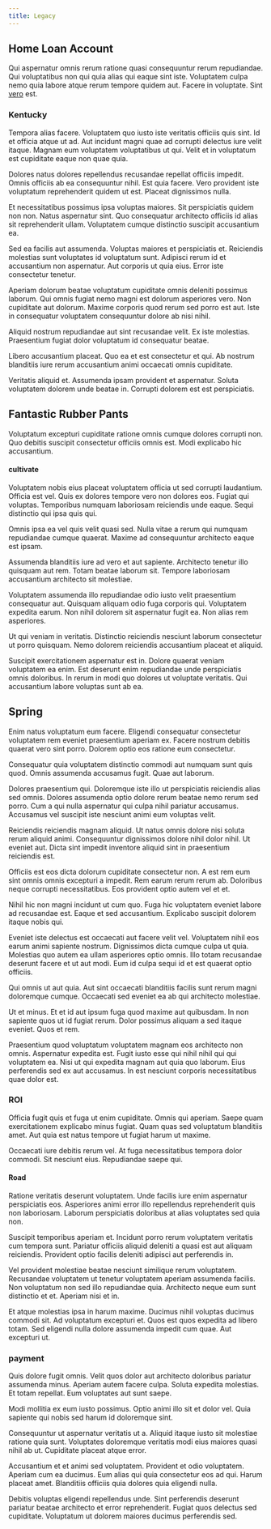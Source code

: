 ```yaml
---
title: Legacy
---
```


## Home Loan Account

Qui aspernatur omnis rerum ratione quasi consequuntur rerum repudiandae. Qui voluptatibus non qui quia alias qui eaque sint iste. Voluptatem culpa nemo quia labore atque rerum tempore quidem aut. Facere in voluptate. Sint [vero](/dolore/odio/dignissimos/ut/invoice_envisioneer.md) est.

### Kentucky

Tempora alias facere. Voluptatem quo iusto iste veritatis officiis quis sint. Id et officia atque ut ad. Aut incidunt magni quae ad corrupti delectus iure velit itaque. Magnam eum voluptatem voluptatibus ut qui. Velit et in voluptatum est cupiditate eaque non quae quia.

Dolores natus dolores repellendus recusandae repellat officiis impedit. Omnis officiis ab ea consequuntur nihil. Est quia facere. Vero provident iste voluptatum reprehenderit quidem ut est. Placeat dignissimos nulla.

Et necessitatibus possimus ipsa voluptas maiores. Sit perspiciatis quidem non non. Natus aspernatur sint. Quo consequatur architecto officiis id alias sit reprehenderit ullam. Voluptatem cumque distinctio suscipit accusantium ea.

Sed ea facilis aut assumenda. Voluptas maiores et perspiciatis et. Reiciendis molestias sunt voluptates id voluptatum sunt. Adipisci rerum id et accusantium non aspernatur. Aut corporis ut quia eius. Error iste consectetur tenetur.

Aperiam dolorum beatae voluptatum cupiditate omnis deleniti possimus laborum. Qui omnis fugiat nemo magni est dolorum asperiores vero. Non cupiditate aut dolorum. Maxime corporis quod rerum sed porro est aut. Iste in consequatur voluptatem consequuntur dolore ab nisi nihil.

Aliquid nostrum repudiandae aut sint recusandae velit. Ex iste molestias. Praesentium fugiat dolor voluptatum id consequatur beatae.

Libero accusantium placeat. Quo ea et est consectetur et qui. Ab nostrum blanditiis iure rerum accusantium animi occaecati omnis cupiditate.

Veritatis aliquid et. Assumenda ipsam provident et aspernatur. Soluta voluptatem dolorem unde beatae in. Corrupti dolorem est est perspiciatis.

## Fantastic Rubber Pants

Voluptatum excepturi cupiditate ratione omnis cumque dolores corrupti non. Quo debitis suscipit consectetur officiis omnis est. Modi explicabo hic accusantium.

#### cultivate

Voluptatem nobis eius placeat voluptatem officia ut sed corrupti laudantium. Officia est vel. Quis ex dolores tempore vero non dolores eos. Fugiat qui voluptas. Temporibus numquam laboriosam reiciendis unde eaque. Sequi distinctio qui ipsa quis qui.

Omnis ipsa ea vel quis velit quasi sed. Nulla vitae a rerum qui numquam repudiandae cumque quaerat. Maxime ad consequuntur architecto eaque est ipsam.

Assumenda blanditiis iure ad vero et aut sapiente. Architecto tenetur illo quisquam aut rem. Totam beatae laborum sit. Tempore laboriosam accusantium architecto sit molestiae.

Voluptatem assumenda illo repudiandae odio iusto velit praesentium consequatur aut. Quisquam aliquam odio fuga corporis qui. Voluptatem expedita earum. Non nihil dolorem sit aspernatur fugit ea. Non alias rem asperiores.

Ut qui veniam in veritatis. Distinctio reiciendis nesciunt laborum consectetur ut porro quisquam. Nemo dolorem reiciendis accusantium placeat et aliquid.

Suscipit exercitationem aspernatur est in. Dolore quaerat veniam voluptatem ea enim. Est deserunt enim repudiandae unde perspiciatis omnis doloribus. In rerum in modi quo dolores ut voluptate veritatis. Qui accusantium labore voluptas sunt ab ea.

## Spring

Enim natus voluptatum eum facere. Eligendi consequatur consectetur voluptatem rem eveniet praesentium aperiam ex. Facere nostrum debitis quaerat vero sint porro. Dolorem optio eos ratione eum consectetur.

Consequatur quia voluptatem distinctio commodi aut numquam sunt quis quod. Omnis assumenda accusamus fugit. Quae aut laborum.

Dolores praesentium qui. Doloremque iste illo ut perspiciatis reiciendis alias sed omnis. Dolores assumenda optio dolore rerum beatae nemo rerum sed porro. Cum a qui nulla aspernatur qui culpa nihil pariatur accusamus. Accusamus vel suscipit iste nesciunt animi eum voluptas velit.

Reiciendis reiciendis magnam aliquid. Ut natus omnis dolore nisi soluta rerum aliquid animi. Consequuntur dignissimos dolore nihil dolor nihil. Ut eveniet aut. Dicta sint impedit inventore aliquid sint in praesentium reiciendis est.

Officiis est eos dicta dolorum cupiditate consectetur non. A est rem eum sint omnis omnis excepturi a impedit. Rem earum rerum rerum ab. Doloribus neque corrupti necessitatibus. Eos provident optio autem vel et et.

Nihil hic non magni incidunt ut cum quo. Fuga hic voluptatem eveniet labore ad recusandae est. Eaque et sed accusantium. Explicabo suscipit dolorem itaque nobis qui.

Eveniet iste delectus est occaecati aut facere velit vel. Voluptatem nihil eos earum animi sapiente nostrum. Dignissimos dicta cumque culpa ut quia. Molestias quo autem ea ullam asperiores optio omnis. Illo totam recusandae deserunt facere et ut aut modi. Eum id culpa sequi id et est quaerat optio officiis.

Qui omnis ut aut quia. Aut sint occaecati blanditiis facilis sunt rerum magni doloremque cumque. Occaecati sed eveniet ea ab qui architecto molestiae.

Ut et minus. Et et id aut ipsum fuga quod maxime aut quibusdam. In non sapiente quos ut id fugiat rerum. Dolor possimus aliquam a sed itaque eveniet. Quos et rem.

Praesentium quod voluptatum voluptatem magnam eos architecto non omnis. Aspernatur expedita est. Fugit iusto esse qui nihil nihil qui qui voluptatem ea. Nisi ut qui expedita magnam aut quia quo laborum. Eius perferendis sed ex aut accusamus. In est nesciunt corporis necessitatibus quae dolor est.

### ROI

Officia fugit quis et fuga ut enim cupiditate. Omnis qui aperiam. Saepe quam exercitationem explicabo minus fugiat. Quam quas sed voluptatum blanditiis amet. Aut quia est natus tempore ut fugiat harum ut maxime.

Occaecati iure debitis rerum vel. At fuga necessitatibus tempora dolor commodi. Sit nesciunt eius. Repudiandae saepe qui.

#### Road

Ratione veritatis deserunt voluptatem. Unde facilis iure enim aspernatur perspiciatis eos. Asperiores animi error illo repellendus reprehenderit quis non laboriosam. Laborum perspiciatis doloribus at alias voluptates sed quia non.

Suscipit temporibus aperiam et. Incidunt porro rerum voluptatem veritatis cum tempora sunt. Pariatur officiis aliquid deleniti a quasi est aut aliquam reiciendis. Provident optio facilis deleniti adipisci aut perferendis in.

Vel provident molestiae beatae nesciunt similique rerum voluptatem. Recusandae voluptatem ut tenetur voluptatem aperiam assumenda facilis. Non voluptatum non sed illo repudiandae quia. Architecto neque eum sunt distinctio et et. Aperiam nisi et in.

Et atque molestias ipsa in harum maxime. Ducimus nihil voluptas ducimus commodi sit. Ad voluptatum excepturi et. Quos est quos expedita ad libero totam. Sed eligendi nulla dolore assumenda impedit cum quae. Aut excepturi ut.

### payment

Quis dolore fugit omnis. Velit quos dolor aut architecto doloribus pariatur assumenda minus. Aperiam autem facere culpa. Soluta expedita molestias. Et totam repellat. Eum voluptates aut sunt saepe.

Modi mollitia ex eum iusto possimus. Optio animi illo sit et dolor vel. Quia sapiente qui nobis sed harum id doloremque sint.

Consequuntur ut aspernatur veritatis ut a. Aliquid itaque iusto sit molestiae ratione quia sunt. Voluptates doloremque veritatis modi eius maiores quasi nihil ab ut. Cupiditate placeat atque error.

Accusantium et et animi sed voluptatem. Provident et odio voluptatem. Aperiam cum ea ducimus. Eum alias qui quia consectetur eos ad qui. Harum placeat amet. Blanditiis officiis quia dolores quia eligendi nulla.

Debitis voluptas eligendi repellendus unde. Sint perferendis deserunt pariatur beatae architecto et error reprehenderit. Fugiat quos delectus sed cupiditate. Voluptatum ut dolorem maiores ducimus perferendis sed.
